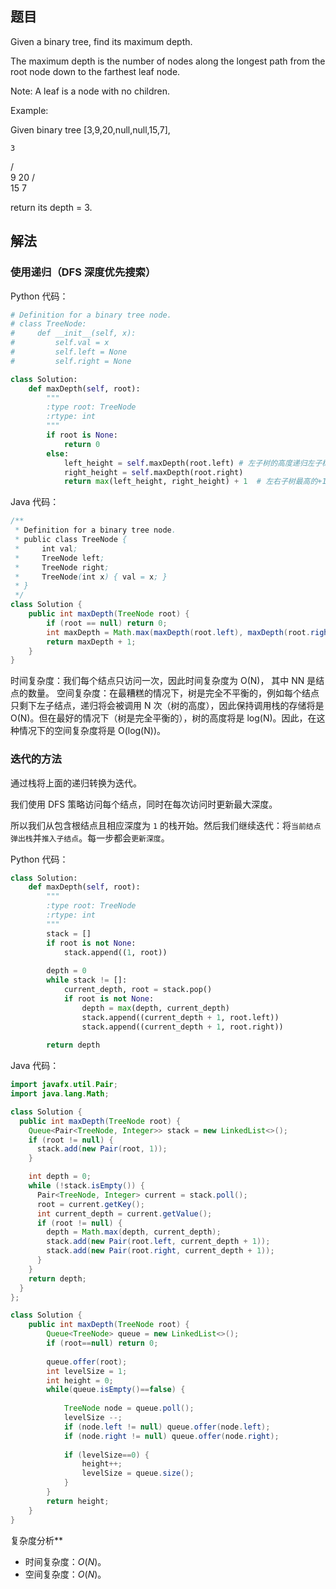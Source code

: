 ## 题目

Given a binary tree, find its maximum depth.

The maximum depth is the number of nodes along the longest path from the root node down to the farthest leaf node.

Note: A leaf is a node with no children.

Example:

Given binary tree [3,9,20,null,null,15,7],

    3
   / \
  9  20
      /  \
    15   7

return its depth = 3.



## 解法

### 使用递归（DFS 深度优先搜索）

Python 代码：

```python
# Definition for a binary tree node.
# class TreeNode:
#     def __init__(self, x):
#         self.val = x
#         self.left = None
#         self.right = None

class Solution:
    def maxDepth(self, root):
        """
        :type root: TreeNode
        :rtype: int
        """ 
        if root is None: 
            return 0 
        else: 
            left_height = self.maxDepth(root.left) # 左子树的高度递归左子树
            right_height = self.maxDepth(root.right) 
            return max(left_height, right_height) + 1  # 左右子树最高的+1(根)
```

Java 代码：

```java
/**
 * Definition for a binary tree node.
 * public class TreeNode {
 *     int val;
 *     TreeNode left;
 *     TreeNode right;
 *     TreeNode(int x) { val = x; }
 * }
 */
class Solution {
	public int maxDepth(TreeNode root) {
		if (root == null) return 0;
		int maxDepth = Math.max(maxDepth(root.left), maxDepth(root.right));
		return maxDepth + 1;
	}
}
```



时间复杂度：我们每个结点只访问一次，因此时间复杂度为 O(N)， 其中 NN 是结点的数量。
空间复杂度：在最糟糕的情况下，树是完全不平衡的，例如每个结点只剩下左子结点，递归将会被调用 N 次（树的高度），因此保持调用栈的存储将是 O(N)。但在最好的情况下（树是完全平衡的），树的高度将是 log(N)。因此，在这种情况下的空间复杂度将是 O(log(N))。



### 迭代的方法

通过栈将上面的递归转换为迭代。

我们使用 DFS 策略访问每个结点，同时在每次访问时更新最大深度。

所以我们从包含根结点且相应深度为 `1` 的栈开始。然后我们继续迭代：将`当前结点弹出栈`并`推入子结点`。每一步都会`更新深度`。

Python 代码：

```python
class Solution:
    def maxDepth(self, root):
        """
        :type root: TreeNode
        :rtype: int
        """ 
        stack = []
        if root is not None:
            stack.append((1, root))
        
        depth = 0
        while stack != []:
            current_depth, root = stack.pop()
            if root is not None:
                depth = max(depth, current_depth)
                stack.append((current_depth + 1, root.left))
                stack.append((current_depth + 1, root.right))
        
        return depth
```

Java 代码：

```java
import javafx.util.Pair;
import java.lang.Math;

class Solution {
  public int maxDepth(TreeNode root) {
    Queue<Pair<TreeNode, Integer>> stack = new LinkedList<>();
    if (root != null) {
      stack.add(new Pair(root, 1));
    }

    int depth = 0;
    while (!stack.isEmpty()) {
      Pair<TreeNode, Integer> current = stack.poll();
      root = current.getKey();
      int current_depth = current.getValue();
      if (root != null) {
        depth = Math.max(depth, current_depth);
        stack.add(new Pair(root.left, current_depth + 1));
        stack.add(new Pair(root.right, current_depth + 1));
      }
    }
    return depth;
  }
};
```



```java
class Solution {
	public int maxDepth(TreeNode root) {
		Queue<TreeNode> queue = new LinkedList<>();
		if (root==null) return 0;
		
		queue.offer(root);
		int levelSize = 1;
		int height = 0;
		while(queue.isEmpty()==false) {
			
			TreeNode node = queue.poll();
			levelSize --;
			if (node.left != null) queue.offer(node.left);
			if (node.right != null) queue.offer(node.right);
			
			if (levelSize==0) {
				height++;
				levelSize = queue.size();
			}
		}
		return height;
    }
}
```





复杂度分析**

- 时间复杂度：*O*(*N*)。
- 空间复杂度：*O*(*N*)。

